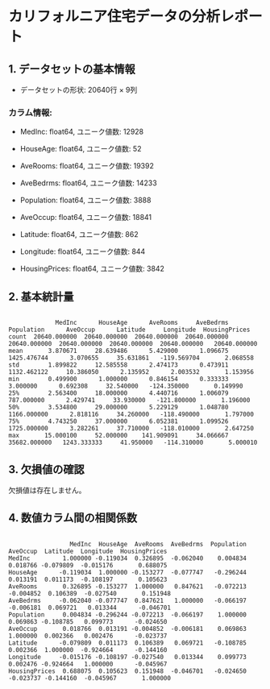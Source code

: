 # カリフォルニア住宅データの分析レポート

## 1. データセットの基本情報

- データセットの形状: 20640行 × 9列


### カラム情報:

- MedInc: float64, ユニーク値数: 12928

- HouseAge: float64, ユニーク値数: 52

- AveRooms: float64, ユニーク値数: 19392

- AveBedrms: float64, ユニーク値数: 14233

- Population: float64, ユニーク値数: 3888

- AveOccup: float64, ユニーク値数: 18841

- Latitude: float64, ユニーク値数: 862

- Longitude: float64, ユニーク値数: 844

- HousingPrices: float64, ユニーク値数: 3842


## 2. 基本統計量
```

             MedInc      HouseAge      AveRooms     AveBedrms    Population      AveOccup      Latitude     Longitude  HousingPrices
count  20640.000000  20640.000000  20640.000000  20640.000000  20640.000000  20640.000000  20640.000000  20640.000000   20640.000000
mean       3.870671     28.639486      5.429000      1.096675   1425.476744      3.070655     35.631861   -119.569704       2.068558
std        1.899822     12.585558      2.474173      0.473911   1132.462122     10.386050      2.135952      2.003532       1.153956
min        0.499900      1.000000      0.846154      0.333333      3.000000      0.692308     32.540000   -124.350000       0.149990
25%        2.563400     18.000000      4.440716      1.006079    787.000000      2.429741     33.930000   -121.800000       1.196000
50%        3.534800     29.000000      5.229129      1.048780   1166.000000      2.818116     34.260000   -118.490000       1.797000
75%        4.743250     37.000000      6.052381      1.099526   1725.000000      3.282261     37.710000   -118.010000       2.647250
max       15.000100     52.000000    141.909091     34.066667  35682.000000   1243.333333     41.950000   -114.310000       5.000010

```


## 3. 欠損値の確認

欠損値は存在しません。


## 4. 数値カラム間の相関係数
```

                 MedInc  HouseAge  AveRooms  AveBedrms  Population  AveOccup  Latitude  Longitude  HousingPrices
MedInc         1.000000 -0.119034  0.326895  -0.062040    0.004834  0.018766 -0.079809  -0.015176       0.688075
HouseAge      -0.119034  1.000000 -0.153277  -0.077747   -0.296244  0.013191  0.011173  -0.108197       0.105623
AveRooms       0.326895 -0.153277  1.000000   0.847621   -0.072213 -0.004852  0.106389  -0.027540       0.151948
AveBedrms     -0.062040 -0.077747  0.847621   1.000000   -0.066197 -0.006181  0.069721   0.013344      -0.046701
Population     0.004834 -0.296244 -0.072213  -0.066197    1.000000  0.069863 -0.108785   0.099773      -0.024650
AveOccup       0.018766  0.013191 -0.004852  -0.006181    0.069863  1.000000  0.002366   0.002476      -0.023737
Latitude      -0.079809  0.011173  0.106389   0.069721   -0.108785  0.002366  1.000000  -0.924664      -0.144160
Longitude     -0.015176 -0.108197 -0.027540   0.013344    0.099773  0.002476 -0.924664   1.000000      -0.045967
HousingPrices  0.688075  0.105623  0.151948  -0.046701   -0.024650 -0.023737 -0.144160  -0.045967       1.000000

```
